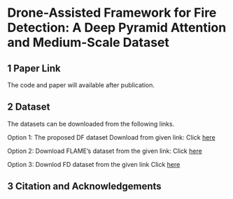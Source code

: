 # Drone-Assisted Framework for Fire Detection: A Deep Pyramid Attention and Medium-Scale Dataset
## 1 Paper Link 
The code and paper will available after publication.
## 2 Dataset
The datasets can be downloaded from the following links.

Option 1: The proposed DF dataset Download from given link: Click [here](https://github.com/SufyanDanish/DF-Dataset/edit/main/DF.html)

Option 2: Download FLAME’s dataset from the given link: Click [here](https://ieee-dataport.org/open-access/flame-dataset-aerial-imagery-pile-burn-detection-using-drones-uavs)

Option 3:  Downlod FD dataset from the given link Click [here](http://www.nnmtl.cn/EFDNet/)

## 3 Citation and Acknowledgements
